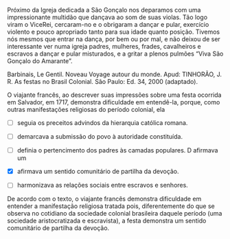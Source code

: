 

Próximo da Igreja dedicada a São Gonçalo nos deparamos com uma impressionante multidão que dançava ao som de suas violas. Tão logo viram o ViceRei, cercaram-no e o obrigaram a dançar e pular, exercício violento e pouco apropriado tanto para sua idade quanto posição. Tivemos nós mesmos que entrar na dança, por bem ou por mal, e não deixou de ser interessante ver numa igreja padres, mulheres, frades, cavalheiros e escravos a dançar e pular misturados, e a gritar a plenos pulmões “Viva São Gonçalo do Amarante”.

Barbinais, Le Gentil. Noveau Voyage autour du monde. Apud: TINHORÃO, J. R. As festas no Brasil Colonial. São Paulo: Ed. 34, 2000 (adaptado).

O viajante francês, ao descrever suas impressões sobre uma festa ocorrida em Salvador, em 1717, demonstra dificuldade em entendê-la, porque, como outras manifestações religiosas do período colonial, ela



- [ ] seguia os preceitos advindos da hierarquia católica romana.
- [ ] demarcava a submissão do povo à autoridade constituída.
- [ ] definia o pertencimento dos padres às camadas populares. D afirmava um
- [x] afirmava um sentido comunitário de partilha da devoção.
- [ ] harmonizava as relações sociais entre escravos e senhores.


De acordo com o texto, o viajante francês demonstra dificuldade em entender a manifestação religiosa tratada pois, diferentemente do que se observa no cotidiano da sociedade colonial brasileira daquele período (uma sociedade aristocratizada e escravista), a festa demonstra um sentido comunitário de partilha da devoção.
